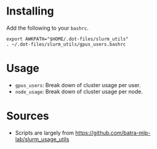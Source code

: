 # Installing
Add the following to your `bashrc`.
```
export AWKPATH="$HOME/.dot-files/slurm_utils"
. ~/.dot-files/slurm_utils/gpus_users.bashrc
```

# Usage
* `gpus_users`: Break down of cluster usage per user.
* `node_usage`: Break down of cluster usage per node.

# Sources
* Scripts are largely from https://github.com/batra-mlp-lab/slurm_usage_utils
